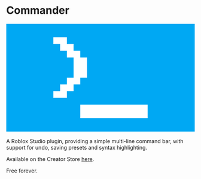 # Commander

![Commander](./Assets/CommanderWide.png)

A Roblox Studio plugin, providing a simple multi-line command bar, with support for undo, saving presets and syntax highlighting.

Available on the Creator Store [here](https://create.roblox.com/store/asset/18845843214).

Free forever.
